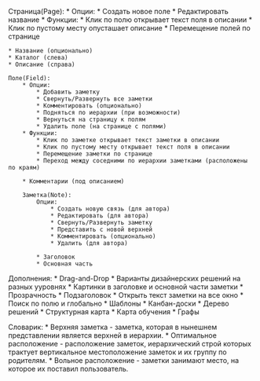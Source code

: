Страница(Page):
    * Опции: 
        * Создать новое поле
        * Редактировать название
    * Функции:
        * Клик по полю открывает текст поля в описании
        * Клик по пустому месту опусташает описание
        * Перемещение полей по странице

    * Название (опционально)
    * Каталог (слева)
    * Описание (справа)

    Поле(Field):
        * Опции:
            * Добавить заметку
            * Свернуть/Развернуть все заметки
            * Комментировать (опционально)
            * Подняться по иерархии (при возможности)
            * Вернуться на страницу к полям
            * Удалить поле (на странице с полями)
        * Функции:
            * Клик по заметке открывает текст заметки в описании
            * Клик по пустому месту открывает текст поля в описании
            * Перемещение заметки по странице
            * Переход между соседними по иерархии заметками (расположены по краям)
    
        * Комментарии (под описанием)
    
        Заметка(Note):
            Опции:
                * Создать новую связь (для автора)
                * Редактировать (для автора)
                * Свернуть/Развернуть заметку
                * Представить с новой верхней
                * Комментировать (опционально)
                * Удалить (для автора)

            * Заголовок
            * Основная часть

Дополнения:
    * Drag-and-Drop
    * Варианты дизайнерских решений на разных ууровнях
    * Картинки в заголовке и основной части заметки
    * Прозрачность
    * Подзаголовок
    * Открыть текст заметки на все окно
    * Поиск по полю и глобально
    * Шаблоны
    * Канбан-доски
    * Дерево решений
    * Структурная карта
    * Карта обучения
    * Графы

Словарик:
    * Верхняя заметка - заметка, которая в нынешнем представлении является верхней в иерархии.
    * Оптимальное расположение - расположение заметок, иерархический строй которых трактует вертикальное местоположение заметок и их группу по родителям.
    * Вольное расположение - заметки занимают место, на которое их поставил пользователь.